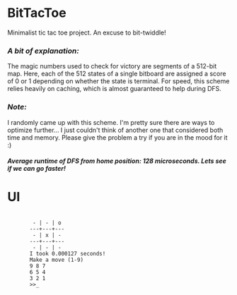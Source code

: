 # BitTacToe
 
Minimalist tic tac toe project. An excuse to bit-twiddle!  

### ***A bit of explanation:***
The magic numbers used to check for victory are segments of a 512-bit map. Here, each of the 512 states of a single bitboard are assigned a score of 0 or 1 depending on whether the state is terminal. For speed, this scheme relies heavily on caching, which is almost guaranteed to help during DFS.

### ***Note:***

I randomly came up with this scheme. I'm pretty sure there are ways to optimize further... I just couldn't think of another one that considered both time and memory. Please give the problem a try if you are in the mood for it :)

#### *Average runtime of DFS from home position: 128 microseconds. Lets see if we can go faster!*

# UI

<pre>
 <code>
        - | - | o
       ---+---+---
        - | x | -
       ---+---+---
        - | - | -
       I took 0.000127 seconds!
       Make a move (1-9)
       9 8 7
       6 5 4
       3 2 1
       >>_
 </code>
</pre>

